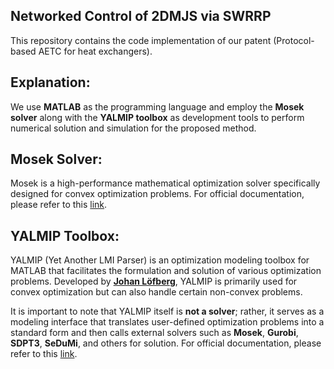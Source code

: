 ## Networked Control of 2DMJS via SWRRP

This repository contains the code implementation of our patent (Protocol-based AETC for heat exchangers).

## Explanation:
We use **MATLAB** as the programming language and employ the **Mosek solver** along with the **YALMIP toolbox** as development tools to perform numerical solution and simulation for the proposed method.

## Mosek Solver:
Mosek is a high-performance mathematical optimization solver specifically designed for convex optimization problems. For official documentation, please refer to this [link](https://www.mosek.com/documentation/).

## YALMIP Toolbox:
YALMIP (Yet Another LMI Parser) is an optimization modeling toolbox for MATLAB that facilitates the formulation and solution of various optimization problems. Developed by [**Johan Löfberg**](https://scholar.google.com/citations?user=No-9sDUAAAAJ&hl=en), YALMIP is primarily used for convex optimization but can also handle certain non-convex problems.

It is important to note that YALMIP itself is **not a solver**; rather, it serves as a modeling interface that translates user-defined optimization problems into a standard form and then calls external solvers such as **Mosek**, **Gurobi**, **SDPT3**, **SeDuMi**, and others for solution. For official documentation, please refer to this [link](https://yalmip.github.io/).
